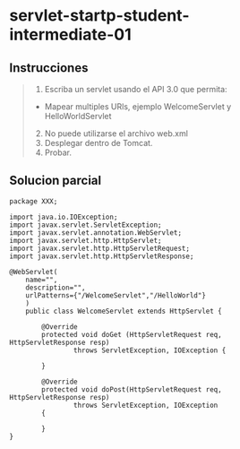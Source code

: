 servlet-startp-student-intermediate-01
======================

## Instrucciones

> 1.	Escriba un servlet usando el API 3.0 que permita:
>    * Mapear multiples URls, ejemplo WelcomeServlet y HelloWorldServlet
> 2.	No puede utilizarse el archivo web.xml
> 3.	Desplegar dentro de Tomcat.
> 4.	Probar.

Solucion parcial
----

```
package XXX;

import java.io.IOException;
import javax.servlet.ServletException;
import javax.servlet.annotation.WebServlet;
import javax.servlet.http.HttpServlet;
import javax.servlet.http.HttpServletRequest;
import javax.servlet.http.HttpServletResponse;

@WebServlet(
    name="",
    description="",
    urlPatterns={"/WelcomeServlet","/HelloWorld"}
    )
    public class WelcomeServlet extends HttpServlet {
    
        @Override
        protected void doGet (HttpServletRequest req, HttpServletResponse resp)
                throws ServletException, IOException {
            
        }
        
        @Override
        protected void doPost(HttpServletRequest req, HttpServletResponse resp)
                throws ServletException, IOException
        {
            
        }
}
```